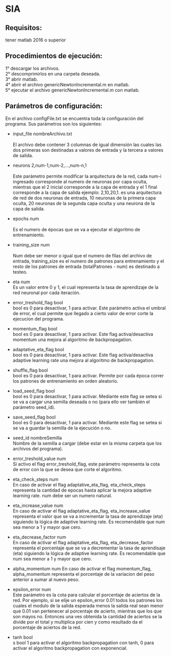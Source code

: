 # SIA
## Requisitos:
tener matlab 2016 o superior

## Procedimientos de ejecución:
1° descargar los archivos.<br />
2° descomprimirlos en una carpeta deseada.<br />
3° abrir matlab.<br />
4° abrir el archivo genericNewtonIncremental.m en matlab.<br />
5° ejecutar el archivo genericNewtonIncremental.m con matlab.<br />

## Parámetros de configuración:

En el archivo configFile.txt se encuentra toda la configuración del programa.
Sus parámetros son los siguientes:

* input_file nombreArchivo.txt<br/>  
El archivo debe contener 3 columnas de igual dimensión las cuales las dos primeras son destinadas a valores de entrada y la tercera a valores de salida.

* neurons 2,num-1,num-2,...,num-n,1<br/>  
Este parámetro permite modificar la arquitectura de la red, cada num-i ingresado corresponde al numero de neuronas por capa oculta, mientras que el 2 inicial corresponde a la capa de entrada y el 1 final corresponde a la capa de salida
ejemplo: 2,10,20,1. es una arquitectura de red de dos neuronas de entrada, 10 neuronas de la primera capa oculta, 20 neuronas de la segunda capa oculta y una neurona de la capa de salida.

* epochs num<br/>  
Es el numero de épocas que se va a ejecutar el algoritmo de entrenamiento.

* training_size num<br/>  
Num debe ser menor o igual que el numero de filas del archivo de entrada, training_size es el numero de patrones para entrenamiento y el resto de los patrones de entrada (totalPatrones - num) es destinado a testeo.

* eta num<br />
Es un valor entre 0 y 1, el cual representa la tasa de aprendizaje de la red neuronal por cada iteración.

* error_treshold_flag bool<br />
bool es 0 para desactivar, 1 para activar.
Este parámetro activa el umbral de error, el cual permite que llegado a cierto valor de error corte la ejecucion del programa.

* momentum_flag bool<br />
bool es 0 para desactivar, 1 para activar.
Este flag activa/desactiva momentum una mejora al algoritmo de backpropagation. 

* adaptative_eta_flag bool<br />
bool es 0 para desactivar, 1 para activar.
Este flag activa/desactiva adaptive learning rate una mejora al algoritmo de backpropagation.

* shuffle_flag bool<br />
bool es 0 para desactivar, 1 para activar.
Permite por cada época correr los patrones de entrenamiento en orden aleatorio.

* load_seed_flag bool<br />
bool es 0 para desactivar, 1 para activar.
Mediante este flag se setea si se va a cargar una semilla deseada o no (para ello ver también el parámetro seed_id).

* save_seed_flag bool<br />
bool es 0 para desactivar, 1 para activar.
Mediante este flag se setea si se va a guardar la semilla de la ejecución o no.

* seed_id nombreSemilla<br />
Nombre de la semilla a cargar (debe estar en la misma carpeta que los archivos del programa).

* error_treshold_value num<br />
Si activo el flag error_treshold_flag, este parámetro representa la cota de error con la que se desea que corte el algoritmo.

* eta_check_steps num<br />
En caso de activar el flag adaptative_eta_flag, eta_check_steps representa la cantidad de epocas hasta aplicar la mejora adaptive learning rate.
num debe ser un numero natural.

* eta_increase_value num<br />
En caso de activar el flag adaptative_eta_flag, eta_increase_value representa el valor que se va a incrementar la tasa de aprendizaje (eta) siguiendo la lógica de adaptive learning rate.
Es recomendable que num sea menor a 1 y mayor que cero.

* eta_decrease_factor num<br />
En caso de activar el flag adaptative_eta_flag, eta_decrease_factor representa el porcentaje que se va a decrementar la tasa de aprendisaje (eta) siguiendo la lógica de adaptive learning rate.
Es recomendable que num sea menor a 1 y mayor que cero.

* alpha_momentum num
En caso de activar el flag momentum_flag, alpha_momentum representa el porcentaje de la variacion del peso anterior a sumar al nuevo peso.

* epsilon_error num<br />
Este parámetro es la cota para calcular el porcentaje de aciertos de la red.
Por ejemplo, si se elije un epsilon_error 0.01 todos los patrones los cuales el modulo de la salida esperada menos la salida real sean menor que 0.01 van pertenecer al porcentaje de acierto, mientras que los que son mayos no. Entonces una ves obtenida la cantidad de aciertos se la divide por el total y multiplica por cien y como resultado da el porcentaje de aciertos de la red.

* tanh bool<br />s
bool 1 para activar el algoritmo backpropagation con tanh, 0 para activar el algoritmo backpropagation con exponencial.
